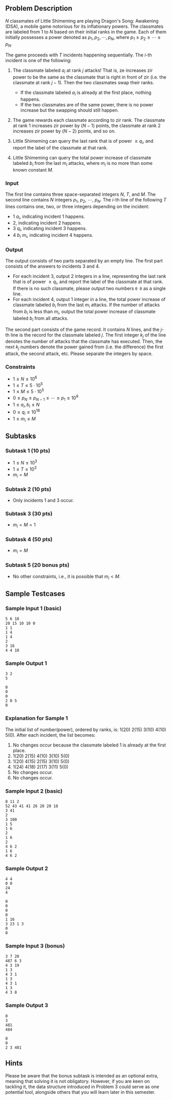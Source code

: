 ## Problem Description

$N$ classmates of Little Shimeming are playing Dragon's Song: Awakening (DSA), 
a mobile game notorious for its inflationary powers.
The classmates are labeled from $1$ to $N$ based on their initial ranks in the game.
Each of them initially possesses a power denoted as $p_1, p_2, \cdots, p_N$,
where $p_1 \geq p_2 \geq \cdots \geq p_N$.

The game proceeds with $T$ incidents happening sequentially.
The $i$-th incident is one of the following:

1. The classmate labeled $a_i$ at rank $j$ attacks!
That is, ze increases zir power to be the same as the classmate that is right in front of zir
(i.e. the classmate at rank $j-1$).
Then the two classmates swap their ranks.
    * If the classmate labeled $a_i$ is already at the first place, nothing happens.
    * If the two classmates are of the same power, there is no power increase but the swapping should still happen.

2. The game rewards each classmate according to zir rank. The classmate at rank $1$ increases zir power by $(N-1)$ points, the classmate at rank $2$ increases zir power by $(N-2)$ points, and so on.

3. Little Shimeming can query the last rank that is of power $\ge q_i$, and report the label of the classmate at that rank.

4. Little Shimeming can query the total power increase of classmate labeled $b_i$ from the last $m_i$ attacks, where $m_i$ is no more than some known constant $M$.

### Input

The first line contains three space-separated integers $N$, $T$, and $M$.
The second line contains $N$ integers $p_1$, $p_2$, $\cdots$, $p_N$.
The $i$-th line of the following $T$ lines contains one, two, or three integers depending on the incident:
* $1$ $a_i$, indicating incident 1 happens.
* $2$, indicating incident 2 happens.
* $3$ $q_i$, indicating incident 3 happens.
* $4$ $b_i$ $m_i$, indicating incident 4 happens.


### Output
The output consists of two parts separated by an empty line. The first part consists of the answers to incidents $3$ and $4$.

* For each incident 3, output $2$ integers in a line,
representing the last rank that is of power $\ge q_i$,
and report the label of the classmate at that rank.
If there is no such classmate,
please output two numbers `0 0` as a single line.
* For each incident 4, output $1$ integer in a line,
the total power increase of classmate labeled $b_i$ from the last $m_i$ attacks.
If the number of attacks from $b_i$ is less than $m_i$,
output the total power increase of classmate labeled $b_i$ from all attacks.

The second part consists of the game record.
It contains $N$ lines,
and the $j$-th line is the record for the classmate labeled $j$.
The first integer $k_j$ of the line denotes the number of attacks that the classmate has executed.
Then, the next $k_j$ numbers denote the power gained from (i.e. the difference) the first attack, the second attack, etc.
Please separate the integers by space.

### Constraints
* $1\leq N \leq 10^6$
* $1\leq T \leq 5\cdot 10^5$
* $1\leq M \leq 5\cdot 10^5$
* $0\leq p_N\leq p_{N-1}\leq \cdots \leq p_1 \leq 10^9$
* $1\leq a_i, b_i\leq N$
* $0\leq q_i \leq 10^{18}$
* $1\leq m_i \leq M$

## Subtasks
### Subtask 1 (10 pts)
* $1\leq N\leq 10^3$
* $1\leq T\leq 10^3$
* $m_i = M$

### Subtask 2 (10 pts)
* Only incidents 1 and 3 occur.

### Subtask 3 (30 pts)
* $m_i = M = 1$

### Subtask 4 (50 pts)
* $m_i = M$

### Subtask 5 (20 bonus pts)
* No other constraints, i.e., it is possible that $m_i < M$.

## Sample Testcases
### Sample Input 1 (basic)
```
5 6 10
20 15 10 10 0
1 1
1 4
1 4
2
3 16
4 4 10
```
### Sample Output 1
```
3 2
5

0
0
0
2 0 5
0
```
### Explanation for Sample 1
The initial list of number(power), ordered by ranks, is: 1(20) 2(15) 3(10) 4(10) 5(0). After each incident, the list becomes:
1. No changes occur because the classmate labeled 1 is already at the first place.
2. 1(20) 2(15) 4(10) 3(10) 5(0)
3. 1(20) 4(15) 2(15) 3(10) 5(0)
4. 1(24) 4(18) 2(17) 3(11) 5(0)
5. No changes occur.
6. No changes occur.

### Sample Input 2 (basic)
```
8 11 2
52 43 41 41 26 20 20 18
3 41
2
3 100
1 5
1 6
2
1 6
2
4 6 2
1 6
4 6 2
```
### Sample Output 2
```
4 4
0 0
24
4

0
0
0
0
1 16
3 23 1 3
0
0
```

### Sample Input 3 (bonus)
```
3 7 20
487 6 3
4 3 19
1 3
4 3 1
1 3
4 3 1
1 3
4 3 8
```
### Sample Output 3
```
0
3
481
484

0
0
2 3 481
```
## Hints
Please be aware that the bonus subtask is intended as an optional extra, meaning that solving it is not obligatory. However, if you are keen on tackling it, the data structure introduced in Problem 3 could serve as one potential tool, alongside others that you will learn later in this semester.

